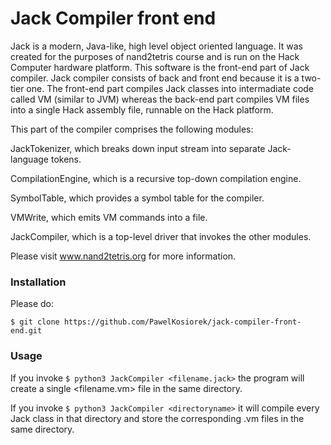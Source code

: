 # Jack Compiler front end

Jack is a modern, Java-like, high level object oriented language. It was created for the purposes of nand2tetris course and is run on the Hack Computer hardware platform. This software is the front-end part of Jack compiler. Jack compiler consists of back and front end because it is a two-tier one. The front-end part compiles Jack classes into intermadiate code called VM (similar to JVM) whereas the back-end part compiles VM files into a single Hack assembly file, runnable on the Hack platform.

This part of the compiler comprises the following modules:

JackTokenizer, which breaks down input stream into separate Jack-language tokens.

CompilationEngine, which is a recursive top-down compilation engine.

SymbolTable, which provides a symbol table for the compiler.

VMWrite, which emits VM commands into a file.

JackCompiler, which is a top-level driver that invokes the other modules.



Please visit www.nand2tetris.org for more information.

### Installation
Please do:

`$ git clone https://github.com/PawelKosiorek/jack-compiler-front-end.git`

### Usage
If you invoke `$ python3 JackCompiler <filename.jack>` the program will create a single <filename.vm> file in the same directory.


If you invoke `$ python3 JackCompiler <directoryname>` it will compile every Jack class in that directory and store the corresponding .vm files in the same directory.


